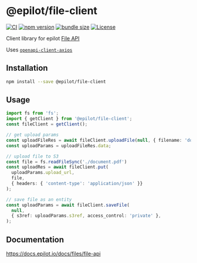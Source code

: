# @epilot/file-client

[![CI](https://github.com/epilot-dev/sdk-js/workflows/CI/badge.svg)](https://github.com/epilot-dev/sdk-js/actions?query=workflow%3ACI)
[![npm version](https://img.shields.io/npm/v/@epilot/file-client.svg)](https://www.npmjs.com/package/@epilot/file-client)
[![bundle size](https://img.shields.io/bundlephobia/minzip/@epilot/file-client?label=gzip%20bundle)](https://bundlephobia.com/package/@epilot/file-client)
[![License](http://img.shields.io/:license-mit-blue.svg)](https://github.com/epilot-dev/sdk-js/blob/main/LICENSE)

Client library for epilot [File API](https://docs.epilot.io/api/file)

Uses [`openapi-client-axios`](https://github.com/anttiviljami/openapi-client-axios)

## Installation

```bash
npm install --save @epilot/file-client
```

## Usage

```typescript
import fs from 'fs';
import { getClient } from '@epilot/file-client';
const fileClient = getClient();

// get upload params
const uploadFileRes = await fileClient.uploadFile(null, { filename: 'document.pdf', mime_type: 'application/pdf' });
const uploadParams = uploadFileRes.data;

// upload file to S3
const file = fs.readFileSync('./document.pdf')
const uploadRes = await fileClient.put(
  uploadParams.upload_url,
  file, 
  { headers: { 'content-type': 'application/json' }}
);

// save file as an entity
const uploadParams = await fileClient.saveFile(
  null,
  { s3ref: uploadParams.s3ref, access_control: 'private' },
);
```

## Documentation

https://docs.epilot.io/docs/files/file-api
